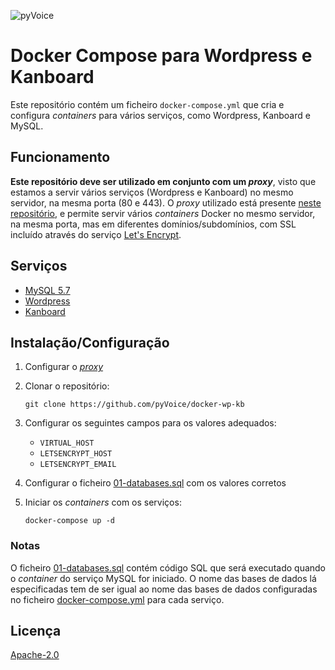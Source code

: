 ![pyVoice](https://pyvoice-assets.s3.amazonaws.com/logotipos/cover.png)

# Docker Compose para Wordpress e Kanboard

Este repositório contém um ficheiro `docker-compose.yml` que cria e configura *containers* para vários serviços, como Wordpress, Kanboard e MySQL.

## Funcionamento

**Este repositório deve ser utilizado em conjunto com um *proxy***, visto que estamos a servir vários serviços (Wordpress e Kanboard) no mesmo servidor, na mesma porta (80 e 443). O *proxy* utilizado está presente [neste repositório](https://github.com/evertramos/docker-compose-letsencrypt-nginx-proxy-companion), e permite servir vários *containers* Docker no mesmo servidor, na mesma porta, mas em diferentes domínios/subdomínios, com SSL incluído através do serviço [Let's Encrypt](https://letsencrypt.org/).

## Serviços

- [MySQL 5.7](https://hub.docker.com/_/mysql)
- [Wordpress](https://hub.docker.com/_/wordpress)
- [Kanboard](https://docs.kanboard.org/en/latest/admin_guide/docker.html)

## Instalação/Configuração

1. Configurar o [*proxy*](#Funcionamento)

2. Clonar o repositório:

    `git clone https://github.com/pyVoice/docker-wp-kb`

3. Configurar os seguintes campos para os valores adequados:
    
    - `VIRTUAL_HOST`
    - `LETSENCRYPT_HOST`
    - `LETSENCRYPT_EMAIL`

4. Configurar o ficheiro [01-databases.sql](docker/provision/mysql/init/01-databases.sql) com os valores corretos
    
5. Iniciar os *containers* com os serviços:

    `docker-compose up -d`

### Notas

O ficheiro [01-databases.sql](docker/provision/mysql/init/01-databases.sql) contém código SQL que será executado quando o *container* do serviço MySQL for iniciado. O nome das bases de dados lá especificadas tem de ser igual ao nome das bases de dados configuradas no ficheiro [docker-compose.yml](docker-compose.yml) para cada serviço.

## Licença

[Apache-2.0](LICENSE)